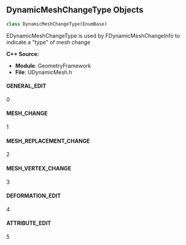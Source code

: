 ## DynamicMeshChangeType Objects

```python
class DynamicMeshChangeType(EnumBase)
```

EDynamicMeshChangeType is used by FDynamicMeshChangeInfo to indicate a "type" of mesh change

**C++ Source:**

- **Module**: GeometryFramework
- **File**: UDynamicMesh.h

<a id="unreal.DynamicMeshChangeType.GENERAL_EDIT"></a>

#### GENERAL_EDIT

0

<a id="unreal.DynamicMeshChangeType.MESH_CHANGE"></a>

#### MESH_CHANGE

1

<a id="unreal.DynamicMeshChangeType.MESH_REPLACEMENT_CHANGE"></a>

#### MESH_REPLACEMENT_CHANGE

2

<a id="unreal.DynamicMeshChangeType.MESH_VERTEX_CHANGE"></a>

#### MESH_VERTEX_CHANGE

3

<a id="unreal.DynamicMeshChangeType.DEFORMATION_EDIT"></a>

#### DEFORMATION_EDIT

4

<a id="unreal.DynamicMeshChangeType.ATTRIBUTE_EDIT"></a>

#### ATTRIBUTE_EDIT

5

<a id="unreal.DynamicMeshAttributeChangeFlags"></a>